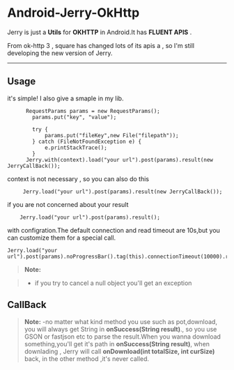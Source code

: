 # Android-Jerry-OkHttp



Jerry is just a **Utils**  for   **OKHTTP** in Android.It has  **FLUENT APIS** .

From ok-http 3 , square has changed lots of its apis a , so I'm still developing the new version of Jerry.

----------


Usage
-------------

it's simple! I also give a smaple in my lib.
```
      RequestParams params = new RequestParams();
        params.put("key", "value");

        try {
            params.put("fileKey",new File("filepath"));
        } catch (FileNotFoundException e) {
            e.printStackTrace();
        }
      Jerry.with(context).load("your url").post(params).result(new JerryCallBack());
```
context is not necessary , so you can also do this
```
     Jerry.load("your url").post(params).result(new JerryCallBack());
```
if you are not concerned about your result
```
    Jerry.load("your url").post(params).result();
```
with configration.The default connection and read timeout are 10s,but you can customize them  for a special call.
```
Jerry.load("your url").post(params).noProgressBar().tag(this).connectionTimeout(10000).readTimeout(1000).result();
```


> **Note:**

> - if you try to cancel a null object you'll get an exception

CallBack
---------
> **Note:**
> -no matter what kind method you use such as pot,download, you will  always get String in **onSuccess(String result)**., so you use GSON or fastjson etc to parse the result.When you wanna download something,you'll get it's path in  **onSuccess(String result)**, when downlading , Jerry will call **onDownload(int totalSize, int curSize)** back,  in the other method ,it's never called.
>

